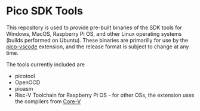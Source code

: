 # Pico SDK Tools

This repository is used to provide pre-built binaries of the SDK tools for Windows, MacOS, Raspberry Pi OS, and other Linux operating systems (builds performed on Ubuntu).
These binaries are primarilly for use by the [pico-vscode](https://github.com/raspberrypi/pico-vscode) extension, and the release format is subject to change at any time.

The tools currently included are
* picotool
* OpenOCD
* pioasm
* Risc-V Toolchain for Raspberry Pi OS - for other OSs, the extension uses the compilers from [Core-V](https://www.embecosm.com/resources/tool-chain-downloads/#corev)
